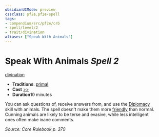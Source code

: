 ```yaml
---
obsidianUIMode: preview
cssclass: pf2e,pf2e-spell
tags:
- compendium/src/pf2e/crb
- spell/level/2
- trait/divination
aliases: ["Speak With Animals"]
---
```

# Speak With Animals *Spell 2*   
[divination](../../Rules/traits/divination.md)  

- **Traditions**: [primal](../../Rules/traits/primal.md)
- **Cast** [>>](../../Rules/core-rulebook/chapter-9-playing-the-game.md#Actions "Two-Action") 
- **Duration**10 minutes

You can ask questions of, receive answers from, and use the [Diplomacy](../skills.md#Diplomacy) skill with animals. The spell doesn't make them more [friendly](../../Rules/conditions.md#Friendly) than normal. Cunning animals are likely to be terse and evasive, while less intelligent ones often make inane comments.

*Source: Core Rulebook p. 370*